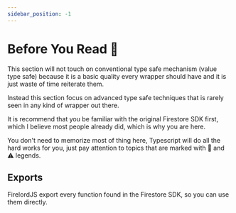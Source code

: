 ```yaml
---
sidebar_position: -1
---
```


# Before You Read 🐤

This section will not touch on conventional type safe mechanism (value type safe) because it is a basic quality every wrapper should have and it is just waste of time reiterate them.

Instead this section focus on advanced type safe techniques that is rarely seen in any kind of wrapper out there.

It is recommend that you be familiar with the original Firestore SDK first, which I believe most people already did, which is why you are here.

You don't need to memorize most of thing here, Typescript will do all the hard works for you, just pay attention to topics that are marked with 🦜 and ⚠️ legends.

## Exports

FirelordJS export every function found in the Firestore SDK, so you can use them directly.
